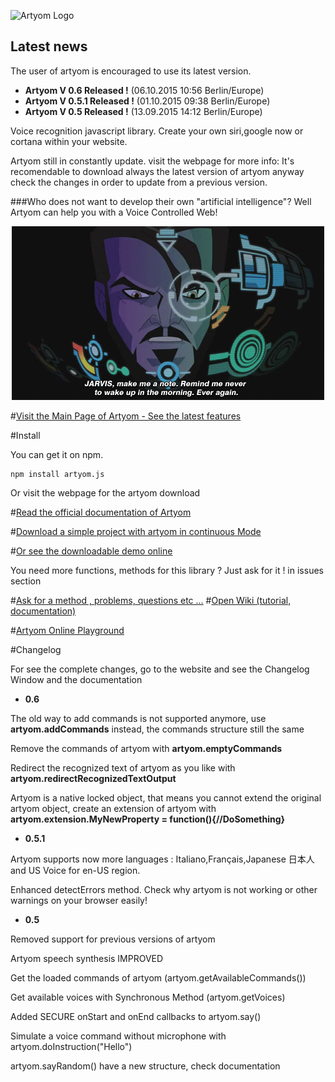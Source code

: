 ![Artyom Logo](https://raw.githubusercontent.com/sdkcarlos/artyom.js/master/src/images/artyomjs-logo.png)

## Latest news
The user of artyom is encouraged to use its latest version.

- **Artyom V 0.6 Released !** (06.10.2015 10:56 Berlin/Europe)
- **Artyom V 0.5.1 Released !** (01.10.2015 09:38 Berlin/Europe)
- **Artyom V 0.5 Released !** (13.09.2015 14:12 Berlin/Europe)

Voice recognition javascript library. Create your own siri,google now or cortana within your website.

Artyom still in constantly update.
visit the webpage for more info:
It's recomendable to download always the latest version of artyom anyway check the changes in order to update from a previous version.

###Who does not want to develop their own "artificial intelligence"? Well Artyom can help you with a Voice Controlled Web!

<p align="center">
  <img src="https://raw.githubusercontent.com/sdkcarlos/sdkcarlos.github.io/d46abc3b00c548fec3439282f89a7516b005c178/sites/artyom-resources/images/artyom-ironman.gif" alt="Artyom example use"/>
</p>
 
#[Visit the Main Page of Artyom - See the latest features](http://sdkcarlos.github.io/sites/artyom.html)

#Install
 
You can get it on npm.

```shell
npm install artyom.js
```
Or visit the webpage for the artyom download

#[Read the official documentation of Artyom](https://sdkcarlos.gitbooks.io/artyom/content/index.html)

#[Download a simple project with artyom in continuous Mode](https://github.com/sdkcarlos/sdkcarlos.github.io/raw/master/demo-sites/artyom-continuous-demo.zip)


#[Or see the downloadable demo online](https://sdkcarlos.github.io/demo-sites/artyom-demo-continuous.html)

You need more functions, methods for this library ? Just ask for it ! in issues section


#[Ask for a method , problems, questions etc ...](https://github.com/sdkcarlos/artyom.js/issues)
#[Open Wiki (tutorial, documentation)](https://github.com/sdkcarlos/artyom.js/wiki)

#[Artyom Online Playground](https://sdkcarlos.github.io/sites/artyomplayground.html)


#Changelog

For see the complete changes, go to the website and see the Changelog Window and the documentation

- **0.6**

The old way to add commands is not supported anymore, use **artyom.addCommands** instead, the commands structure still the same

Remove the commands of artyom with **artyom.emptyCommands**

Redirect the recognized text of artyom as you like with **artyom.redirectRecognizedTextOutput**

Artyom is a native locked object, that means you cannot extend the original artyom object, create an extension of artyom with **artyom.extension.MyNewProperty = function(){//DoSomething}**

- **0.5.1**

Artyom supports now more languages : Italiano,Français,Japanese 日本人 and US Voice for en-US region.

Enhanced detectErrors method. Check why artyom is not working or other warnings on your browser easily!

- **0.5**

Removed support for previous versions of artyom

Artyom speech synthesis IMPROVED

Get the loaded commands of artyom (artyom.getAvailableCommands())

Get available voices with Synchronous Method (artyom.getVoices)

Added SECURE onStart and onEnd callbacks to artyom.say()

Simulate a voice command without microphone with artyom.doInstruction("Hello")

artyom.sayRandom() have a new structure, check documentation
